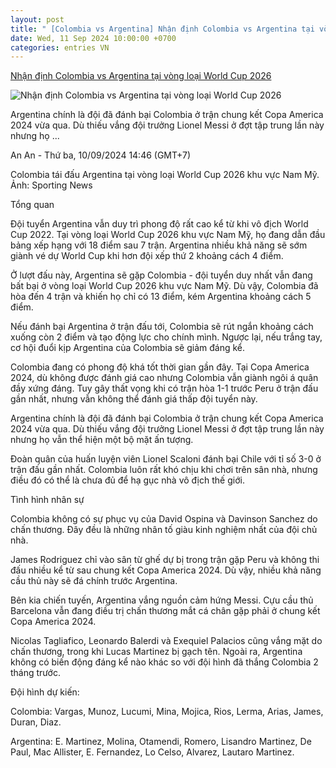 ```yaml
---
layout: post
title: " [Colombia vs Argentina] Nhận định Colombia vs Argentina tại vòng loại World Cup 2026"
date: Wed, 11 Sep 2024 10:00:00 +0700
categories: entries VN
---
```

[Nhận định Colombia vs Argentina tại vòng loại World Cup 2026](https://laodong.vn/bong-da-quoc-te/nhan-dinh-colombia-vs-argentina-tai-vong-loai-world-cup-2026-1392094.ldo)

![Nhận định Colombia vs Argentina tại vòng loại World Cup 2026](https://media-cdn-v2.laodong.vn/storage/newsportal/2024/9/10/1392094/Colombi-Argentina.jpg?w=800&h=420&crop=auto&scale=both)

Argentina chính là đội đã đánh bại Colombia ở trận chung kết Copa America 2024 vừa qua. Dù thiếu vắng đội trưởng Lionel Messi ở đợt tập trung lần này nhưng họ ...

An An - Thứ ba, 10/09/2024 14:46 (GMT+7)

Colombia tái đấu Argentina tại vòng loại World Cup 2026 khu vực Nam Mỹ. Ảnh: Sporting News

Tổng quan

Đội tuyển Argentina vẫn duy trì phong độ rất cao kể từ khi vô địch World Cup 2022. Tại vòng loại World Cup 2026 khu vực Nam Mỹ, họ đang dẫn đầu bảng xếp hạng với 18 điểm sau 7 trận. Argentina nhiều khả năng sẽ sớm giành vé dự World Cup khi hơn đội xếp thứ 2 khoảng cách 4 điểm.

Ở lượt đấu này, Argentina sẽ gặp Colombia - đội tuyển duy nhất vẫn đang bất bại ở vòng loại World Cup 2026 khu vực Nam Mỹ. Dù vậy, Colombia đã hòa đến 4 trận và khiến họ chỉ có 13 điểm, kém Argentina khoảng cách 5 điểm.

Nếu đánh bại Argentina ở trận đấu tới, Colombia sẽ rút ngắn khoảng cách xuống còn 2 điểm và tạo động lực cho chính mình. Ngược lại, nếu trắng tay, cơ hội đuổi kịp Argentina của Colombia sẽ giảm đáng kể.

Colombia đang có phong độ khá tốt thời gian gần đây. Tại Copa America 2024, dù không được đánh giá cao nhưng Colombia vẫn giành ngôi á quân đầy xứng đáng. Tuy gây thất vọng khi có trận hòa 1-1 trước Peru ở trận đấu gần nhất, nhưng vẫn không thể đánh giá thấp đội tuyển này.

Argentina chính là đội đã đánh bại Colombia ở trận chung kết Copa America 2024 vừa qua. Dù thiếu vắng đội trưởng Lionel Messi ở đợt tập trung lần này nhưng họ vẫn thể hiện một bộ mặt ấn tượng.

Đoàn quân của huấn luyện viên Lionel Scaloni đánh bại Chile với tỉ số 3-0 ở trận đấu gần nhất. Colombia luôn rất khó chịu khi chơi trên sân nhà, nhưng điều đó có thể là chưa đủ để hạ gục nhà vô địch thế giới.

Tình hình nhân sự

Colombia không có sự phục vụ của David Ospina và Davinson Sanchez do chấn thương. Đây đều là những nhân tố giàu kinh nghiệm nhất của đội chủ nhà.

James Rodriguez chỉ vào sân từ ghế dự bị trong trận gặp Peru và không thi đấu nhiều kể từ sau chung kết Copa America 2024. Dù vậy, nhiều khả năng cầu thủ này sẽ đá chính trước Argentina.

Bên kia chiến tuyến, Argentina vắng nguồn cảm hứng Messi. Cựu cầu thủ Barcelona vẫn đang điều trị chấn thương mắt cá chân gặp phải ở chung kết Copa America 2024.

Nicolas Tagliafico, Leonardo Balerdi và Exequiel Palacios cũng vắng mặt do chấn thương, trong khi Lucas Martinez bị gạch tên. Ngoài ra, Argentina không có biến động đáng kể nào khác so với đội hình đã thắng Colombia 2 tháng trước.

Đội hình dự kiến:

Colombia: Vargas, Munoz, Lucumi, Mina, Mojica, Rios, Lerma, Arias, James, Duran, Diaz.

Argentina: E. Martinez, Molina, Otamendi, Romero, Lisandro Martinez, De Paul, Mac Allister, E. Fernandez, Lo Celso, Alvarez, Lautaro Martinez.

